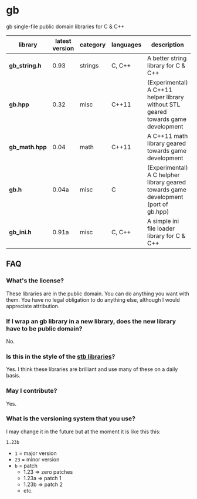 # gb

gb single-file public domain libraries for C &amp; C++

library         | latest version | category | languages | description
----------------|----------------|----------|-----------|-------------
**gb_string.h** | 0.93           | strings  | C, C++    | A better string library for C & C++
**gb.hpp**      | 0.32           | misc     | C++11     | (Experimental) A C++11 helper library without STL geared towards game development
**gb_math.hpp** | 0.04           | math     | C++11     | A C++11 math library geared towards game development
**gb.h**        | 0.04a          | misc     | C         | (Experimental) A C helpher library geared towards game development (port of gb.hpp)
**gb_ini.h**    | 0.91a          | misc     | C, C++    | A simple ini file loader library for C & C++

## FAQ

### What's the license?

These libraries are in the public domain. You can do anything you want with them. You have no legal obligation to do anything else, although I would appreciate attribution.

### If I wrap an gb library in a new library, does the new library have to be public domain?

No.

### Is this in the style of the [stb libraries](https://github.com/nothings/stb)?

Yes. I think these libraries are brilliant and use many of these on a daily basis.

### May I contribute?

Yes.

### What is the versioning system that you use?

I may change it in the future but at the moment it is like this this:

`1.23b`

* `1`  = major version
* `23` = minor version
* `b`  = patch
	- 1.23 => zero patches
	- 1.23a => patch 1
	- 1.23b => patch 2
	- etc.
